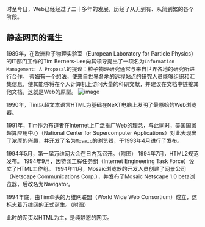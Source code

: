 时至今日，Web已经经过了二十多年的发展，历经了从无到有、从简到繁的各个阶段。

## 静态网页的诞生
1989年，在欧洲粒子物理实验室（European Laboratory for Particle Physics）的IT部门工作的Tim Berners-Lee向其领导提出了一项名为`Information Management: A Proposal`的提议：粒子物理研究通常与来自世界各地的研究所进行合作。 蒂姆有一个想法，使来自世界各地的远程站点的研究人员能够组织和汇集信息，使其能够将在个人计算机上访问大量的科研文献，并建议在文档中链接其他文档，这就是Web的原型。
![image](https://github.com/iSpring/react-step-by-step-tutorials/blob/master/web-brief-history/images/Tim.jpg)

1990年，Tim以超文本语言HTML为基础在NeXT电脑上发明了最原始的Web浏览器。

1991年，Tim作为布道者在Internet上广泛推广Web的理念，与此同时，美国国家超算应用中心（National Center for Supercomputer Applications）对此表现出了浓厚的兴趣，并开发了名为`Mosaic`的浏览器，于1993年4月进行了发布。

1994年5月，第一届万维网大会在日内瓦召开。（附图）
1994年7月，HTML2规范发布。
1994年9月，因特网工程任务组（Internet Engineering Task Force）设立了HTML工作组。
1994年11月，Mosaic浏览器的开发人员创建了网景公司（Netscape Communications Corp.），并发布了Mosaic Netscape 1.0 beta浏览器，后改名为Navigator。

1994年底，由Tim牵头的万维网联盟（World Wide Web Consortium）成立，这标志着万维网的正式诞生。（附图）

此时的网页以HTML为主，是纯静态的网页。
